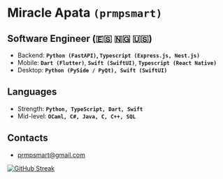 # Miracle Apata **`(prmpsmart)`** 

## Software Engineer (🇪🇸 🇳🇬 🇺🇸)

- Backend: **`Python (FastAPI)`, `Typescript (Express.js, Nest.js)`**
- Mobile: **`Dart (Flutter)`**,  **`Swift (SwiftUI)`**, **`Typescript (React Native)`**
- Desktop: **`Python (PySide / PyQt), Swift (SwiftUI)`**
  
## Languages

- Strength: **`Python, TypeScript, Dart, Swift`**
- Mid-level: **`OCaml, C#, Java, C, C++, SQL`**

## Contacts
- prmpsmart@gmail.com

[![GitHub Streak](https://streak-stats.demolab.com?user=prmpsmart&theme=nightfox&hide_border=true&border_radius=10)]([https://git.io/streak-stats](https://streak-stats.demolab.com?user=prmpsmart&theme=nightfox&hide_border=true&border_radius=10))
